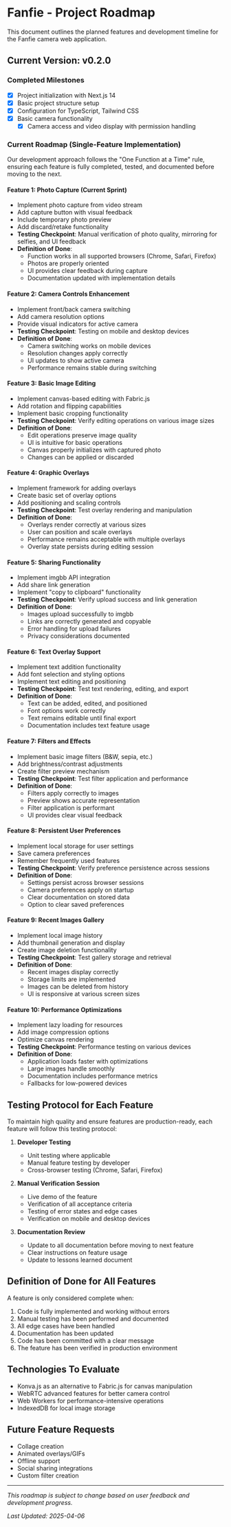 # Fanfie - Project Roadmap

This document outlines the planned features and development timeline for the Fanfie camera web application.

## Current Version: v0.2.0

### Completed Milestones
- [x] Project initialization with Next.js 14
- [x] Basic project structure setup
- [x] Configuration for TypeScript, Tailwind CSS
- [x] Basic camera functionality
  - [x] Camera access and video display with permission handling
  
### Current Roadmap (Single-Feature Implementation)

Our development approach follows the "One Function at a Time" rule, ensuring each feature is fully completed, tested, and documented before moving to the next.

#### Feature 1: Photo Capture (Current Sprint)
- Implement photo capture from video stream
- Add capture button with visual feedback
- Include temporary photo preview
- Add discard/retake functionality
- **Testing Checkpoint**: Manual verification of photo quality, mirroring for selfies, and UI feedback
- **Definition of Done**: 
  - Function works in all supported browsers (Chrome, Safari, Firefox)
  - Photos are properly oriented
  - UI provides clear feedback during capture
  - Documentation updated with implementation details

#### Feature 2: Camera Controls Enhancement
- Implement front/back camera switching
- Add camera resolution options
- Provide visual indicators for active camera
- **Testing Checkpoint**: Testing on mobile and desktop devices
- **Definition of Done**:
  - Camera switching works on mobile devices
  - Resolution changes apply correctly
  - UI updates to show active camera
  - Performance remains stable during switching

#### Feature 3: Basic Image Editing
- Implement canvas-based editing with Fabric.js
- Add rotation and flipping capabilities
- Implement basic cropping functionality
- **Testing Checkpoint**: Verify editing operations on various image sizes
- **Definition of Done**:
  - Edit operations preserve image quality
  - UI is intuitive for basic operations
  - Canvas properly initializes with captured photo
  - Changes can be applied or discarded

#### Feature 4: Graphic Overlays
- Implement framework for adding overlays
- Create basic set of overlay options
- Add positioning and scaling controls
- **Testing Checkpoint**: Test overlay rendering and manipulation
- **Definition of Done**:
  - Overlays render correctly at various sizes
  - User can position and scale overlays
  - Performance remains acceptable with multiple overlays
  - Overlay state persists during editing session

#### Feature 5: Sharing Functionality
- Implement imgbb API integration
- Add share link generation
- Implement "copy to clipboard" functionality
- **Testing Checkpoint**: Verify upload success and link generation
- **Definition of Done**:
  - Images upload successfully to imgbb
  - Links are correctly generated and copyable
  - Error handling for upload failures
  - Privacy considerations documented
#### Feature 6: Text Overlay Support
- Implement text addition functionality
- Add font selection and styling options
- Implement text editing and positioning
- **Testing Checkpoint**: Test text rendering, editing, and export
- **Definition of Done**:
  - Text can be added, edited, and positioned
  - Font options work correctly
  - Text remains editable until final export
  - Documentation includes text feature usage

#### Feature 7: Filters and Effects
- Implement basic image filters (B&W, sepia, etc.)
- Add brightness/contrast adjustments
- Create filter preview mechanism
- **Testing Checkpoint**: Test filter application and performance
- **Definition of Done**:
  - Filters apply correctly to images
  - Preview shows accurate representation
  - Filter application is performant
  - UI provides clear visual feedback

#### Feature 8: Persistent User Preferences
- Implement local storage for user settings
- Save camera preferences
- Remember frequently used features
- **Testing Checkpoint**: Verify preference persistence across sessions
- **Definition of Done**:
  - Settings persist across browser sessions
  - Camera preferences apply on startup
  - Clear documentation on stored data
  - Option to clear saved preferences

#### Feature 9: Recent Images Gallery
- Implement local image history
- Add thumbnail generation and display
- Create image deletion functionality
- **Testing Checkpoint**: Test gallery storage and retrieval
- **Definition of Done**:
  - Recent images display correctly
  - Storage limits are implemented
  - Images can be deleted from history
  - UI is responsive at various screen sizes

#### Feature 10: Performance Optimizations
- Implement lazy loading for resources
- Add image compression options
- Optimize canvas rendering
- **Testing Checkpoint**: Performance testing on various devices
- **Definition of Done**:
  - Application loads faster with optimizations
  - Large images handle smoothly
  - Documentation includes performance metrics
  - Fallbacks for low-powered devices
## Testing Protocol for Each Feature

To maintain high quality and ensure features are production-ready, each feature will follow this testing protocol:

1. **Developer Testing**
   - Unit testing where applicable
   - Manual feature testing by developer
   - Cross-browser testing (Chrome, Safari, Firefox)

2. **Manual Verification Session**
   - Live demo of the feature
   - Verification of all acceptance criteria
   - Testing of error states and edge cases
   - Verification on mobile and desktop devices

3. **Documentation Review**
   - Update to all documentation before moving to next feature
   - Clear instructions on feature usage
   - Update to lessons learned document

## Definition of Done for All Features

A feature is only considered complete when:

1. Code is fully implemented and working without errors
2. Manual testing has been performed and documented
3. All edge cases have been handled
4. Documentation has been updated
5. Code has been committed with a clear message
6. The feature has been verified in production environment

## Technologies To Evaluate

- Konva.js as an alternative to Fabric.js for canvas manipulation
- WebRTC advanced features for better camera control
- Web Workers for performance-intensive operations
- IndexedDB for local image storage

## Future Feature Requests

- Collage creation
- Animated overlays/GIFs
- Offline support
- Social sharing integrations
- Custom filter creation

---

*This roadmap is subject to change based on user feedback and development progress.*

*Last Updated: 2025-04-06*

